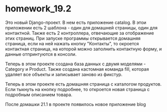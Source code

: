 ﻿# homework_19.2

Это новый Django-проект. В нем есть приложение catalog. В этои приложении есть 2 шаблона - один для домашней страницы, один для контактной. Также есть 2 контроллера, отвечающие за отображение этих страниц.
При запуске программы открывается домашняя страница, если на ней нажать кнопку "Контакты", то окроется контактная страница, на которой можно заполнить контактную форму, и данные отпринтуются в консоли.

Теперь в этом проекте создана база данных с двумя моделями - Category и Product. Также создана кастомная команда fill, которая удаляет все объекты и записывает заново из фикстур.

Теперь в этом проекте есть домашняя страница с каталогом продуктов. Если тыкнуть на кнопку подробнее, то откроется новая страница с подробным описанием товара.

После домашки 21.1 в проекте появилось новое приложение blog
